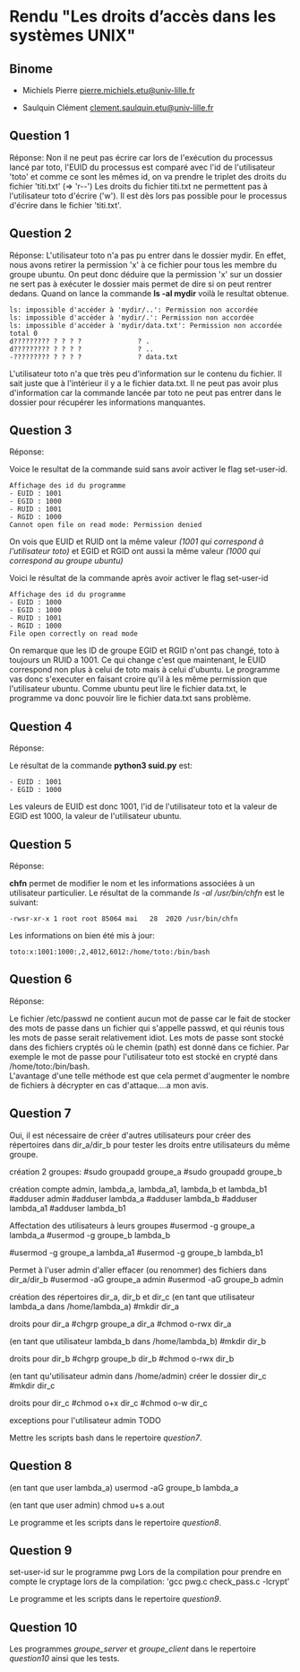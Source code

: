 # Rendu "Les droits d’accès dans les systèmes UNIX"

## Binome

- Michiels Pierre pierre.michiels.etu@univ-lille.fr

- Saulquin Clément clement.saulquin.etu@univ-lille.fr

## Question 1

Réponse:
Non il ne peut pas écrire car lors de l'exécution du processus lancé par toto, l'EUID du processus est comparé avec l'id
de l'utilisateur 'toto' et comme ce sont les mêmes id, on va prendre le triplet des droits du fichier 'titi.txt' (=> 'r--')
Les droits du fichier titi.txt ne permettent pas à l'utilisateur toto d'écrire ('w').
Il est dès lors pas possible pour le processus d'écrire dans le fichier 'titi.txt'.

## Question 2

Réponse: L'utilisateur toto n'a pas pu entrer dans le dossier mydir. En effet, nous avons retirer la permission 'x' à ce fichier pour tous les membre du groupe ubuntu. On peut donc déduire que la permission 'x' sur un dossier ne sert pas à exécuter le dossier mais permet de dire si on peut rentrer dedans.
Quand on lance la commande **ls -al mydir** voilà le resultat obtenue.

```
ls: impossible d'accéder à 'mydir/..': Permission non accordée
ls: impossible d'accéder à 'mydir/.': Permission non accordée
ls: impossible d'accéder à 'mydir/data.txt': Permission non accordée
total 0
d????????? ? ? ? ?              ? .
d????????? ? ? ? ?              ? ..
-????????? ? ? ? ?              ? data.txt
```
L'utilisateur toto n'a que très peu d'information sur le contenu du fichier. 
Il sait juste que à l'intérieur il y a le fichier data.txt. 
Il ne peut pas avoir plus d'information car la commande lancée par toto 
ne peut pas entrer dans le dossier pour récupérer les informations manquantes.

## Question 3

Réponse:

Voice le resultat de la commande suid sans avoir activer le flag set-user-id.

```
Affichage des id du programme
- EUID : 1001
- EGID : 1000
- RUID : 1001
- RGID : 1000
Cannot open file on read mode: Permission denied
```
On vois que EUID et RUID ont la même valeur *(1001 qui correspond à l'utilisateur toto)* et EGID et RGID ont aussi la même valeur *(1000 qui correspond au groupe ubuntu)*

Voici le résultat de la commande après avoir activer le flag set-user-id

```
Affichage des id du programme
- EUID : 1000
- EGID : 1000
- RUID : 1001
- RGID : 1000
File open correctly on read mode
```
On remarque que les ID de groupe EGID et RGID n'ont pas changé, toto à toujours un RUID a 1001. 
Ce qui change c'est que maintenant, le EUID correspond non plus à celui de toto mais à celui d'ubuntu. 
Le programme vas donc s'executer en faisant croire qu'il à les même permission que l'utilisateur ubuntu. 
Comme ubuntu peut lire le fichier data.txt, le programme va donc pouvoir lire le fichier data.txt sans problème.

## Question 4

Réponse:

Le résultat de la commande **python3 suid.py** est:

```
- EUID : 1001
- EGID : 1000
```

Les valeurs de EUID est donc 1001, l'id de l'utilisateur toto et la valeur de EGID est 1000, 
la valeur de l'utilisateur ubuntu.

## Question 5

Réponse:

**chfn** permet de modifier le nom et les informations associées à un utilisateur particulier.
Le résultat de la commande *ls -al /usr/bin/chfn* est le suivant:

```
-rwsr-xr-x 1 root root 85064 mai   28  2020 /usr/bin/chfn
```

Les informations on bien été mis à jour:
```
toto:x:1001:1000:,2,4012,6012:/home/toto:/bin/bash 
``` 
## Question 6

Réponse:

Le fichier /etc/passwd ne contient aucun mot de passe 
car le fait de stocker des mots de passe dans un fichier qui s'appelle passwd, 
et qui réunis tous les mots de passe serait relativement idiot. 
Les mots de passe sont stocké dans des fichiers cryptés où le chemin (path) est donné dans ce fichier. 
Par exemple le mot de passe pour l'utilisateur toto est stocké en crypté dans /home/toto:/bin/bash.  
L'avantage d'une telle méthode est que cela permet d'augmenter le nombre de fichiers à décrypter 
en cas d'attaque....a mon avis.

## Question 7
Oui, il est nécessaire de créer d'autres utilisateurs 
pour créer des répertoires dans dir_a/dir_b 
pour tester les droits entre utilisateurs du même groupe.

création 2 groupes:
#sudo groupadd groupe_a
#sudo groupadd groupe_b

création compte admin, lambda_a, lambda_a1, lambda_b et lambda_b1
#adduser admin
#adduser lambda_a
#adduser lambda_b
#adduser lambda_a1
#adduser lambda_b1

Affectation des utilisateurs à leurs groupes
#usermod -g groupe_a lambda_a
#usermod -g groupe_b lambda_b

#usermod -g groupe_a lambda_a1
#usermod -g groupe_b lambda_b1

Permet à l'user admin d'aller effacer (ou renommer) des fichiers dans dir_a/dir_b
#usermod -aG groupe_a admin
#usermod -aG groupe_b admin


création des répertoires dir_a, dir_b et dir_c
(en tant que utilisateur lambda_a dans /home/lambda_a)
#mkdir dir_a

droits pour dir_a
#chgrp groupe_a dir_a
#chmod o-rwx dir_a


(en tant que utilisateur lambda_b dans /home/lambda_b)
#mkdir dir_b

droits pour dir_b
#chgrp groupe_b dir_b
#chmod o-rwx dir_b

(en tant qu'utilisateur admin dans /home/admin)
créer le dossier dir_c
#mkdir dir_c

droits pour dir_c
#chmod o+x dir_c
#chmod o-w dir_c

exceptions pour l'utilisateur admin
TODO



Mettre les scripts bash dans le repertoire *question7*.

## Question 8

(en tant que user lambda_a)
usermod -aG groupe_b lambda_a

(en tant que user admin)
chmod u+s a.out

Le programme et les scripts dans le repertoire *question8*.

## Question 9

set-user-id sur le programme pwg
Lors de la compilation pour prendre en compte le cryptage lors de la compilation:
'gcc pwg.c check_pass.c -lcrypt'

Le programme et les scripts dans le repertoire *question9*.

## Question 10

Les programmes *groupe_server* et *groupe_client* dans le repertoire
*question10* ainsi que les tests. 








